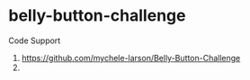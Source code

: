 # belly-button-challenge

Code Support
1. https://github.com/mychele-larson/Belly-Button-Challenge
2. 
